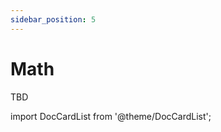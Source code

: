 ```yaml
---
sidebar_position: 5
---
```


# Math

TBD

import DocCardList from '@theme/DocCardList';

<DocCardList />
